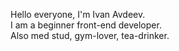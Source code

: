 Hello everyone, I'm Ivan Avdeev.<br>
I am a beginner front-end developer.<br>
Also med stud, gym-lover, tea-drinker.
